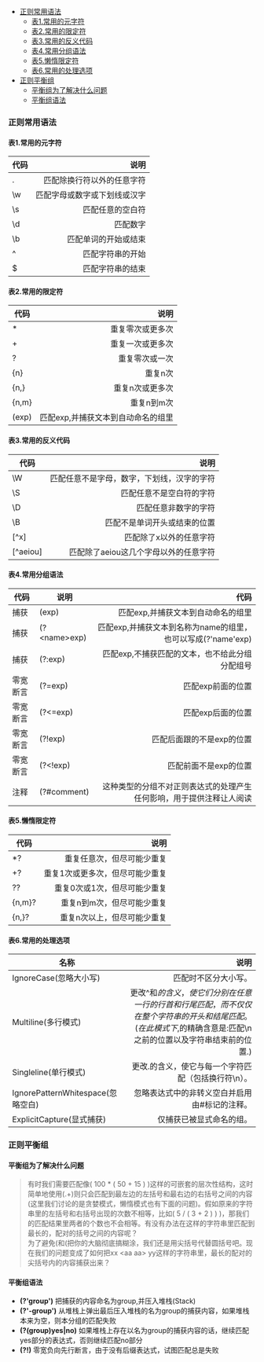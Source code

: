 - [正则常用语法](#%E6%AD%A3%E5%88%99%E5%B8%B8%E7%94%A8%E8%AF%AD%E6%B3%95)
  - [表1.常用的元字符](#%E8%A1%A81%E5%B8%B8%E7%94%A8%E7%9A%84%E5%85%83%E5%AD%97%E7%AC%A6)
  - [表2.常用的限定符](#%E8%A1%A82%E5%B8%B8%E7%94%A8%E7%9A%84%E9%99%90%E5%AE%9A%E7%AC%A6)
  - [表3.常用的反义代码](#%E8%A1%A83%E5%B8%B8%E7%94%A8%E7%9A%84%E5%8F%8D%E4%B9%89%E4%BB%A3%E7%A0%81)
  - [表4.常用分组语法](#%E8%A1%A84%E5%B8%B8%E7%94%A8%E5%88%86%E7%BB%84%E8%AF%AD%E6%B3%95)
  - [表5.懒惰限定符](#%E8%A1%A85%E6%87%92%E6%83%B0%E9%99%90%E5%AE%9A%E7%AC%A6)
  - [表6.常用的处理选项](#%E8%A1%A86%E5%B8%B8%E7%94%A8%E7%9A%84%E5%A4%84%E7%90%86%E9%80%89%E9%A1%B9)
- [正则平衡组](#%E6%AD%A3%E5%88%99%E5%B9%B3%E8%A1%A1%E7%BB%84)
  - [平衡组为了解决什么问题](#%E5%B9%B3%E8%A1%A1%E7%BB%84%E4%B8%BA%E4%BA%86%E8%A7%A3%E5%86%B3%E4%BB%80%E4%B9%88%E9%97%AE%E9%A2%98)
  - [平衡组语法](#%E5%B9%B3%E8%A1%A1%E7%BB%84%E8%AF%AD%E6%B3%95)
### 正则常用语法

#### 表1.常用的元字符
代码|说明|
---|---:
. | 匹配除换行符以外的任意字符
\w | 匹配字母或数字或下划线或汉字
\s | 匹配任意的空白符
\d | 匹配数字
\b | 匹配单词的开始或结束
^ | 匹配字符串的开始
$ | 匹配字符串的结束

#### 表2.常用的限定符
代码|说明|
---|---:
\* | 重复零次或更多次
\+ | 重复一次或更多次
? | 	重复零次或一次
{n} | 	重复n次
{n,} | 重复n次或更多次
{n,m} | 重复n到m次
(exp) | 匹配exp,并捕获文本到自动命名的组里

#### 表3.常用的反义代码
代码|说明|
---|---:
\W | 匹配任意不是字母，数字，下划线，汉字的字符
\S | 匹配任意不是空白符的字符
\D | 匹配任意非数字的字符
\B | 匹配不是单词开头或结束的位置
[^x] | 匹配除了x以外的任意字符
[^aeiou] | 匹配除了aeiou这几个字母以外的任意字符

#### 表4.常用分组语法
代码|说明|代码|
---|---|---:
捕获 | (exp) | 匹配exp,并捕获文本到自动命名的组里
捕获 |(?\<name\>exp)|匹配exp,并捕获文本到名称为name的组里，也可以写成(?'name'exp) 
捕获 | (?:exp) | 匹配exp,不捕获匹配的文本，也不给此分组分配组号
零宽断言 | (?=exp) | 匹配exp前面的位置
零宽断言 | (?<=exp) | 匹配exp后面的位置
零宽断言 | (?!exp) | 匹配后面跟的不是exp的位置
零宽断言 | (?<!exp) | 匹配前面不是exp的位置
注释 | 	(?#comment)	| 这种类型的分组不对正则表达式的处理产生任何影响，用于提供注释让人阅读


#### 表5.懒惰限定符

代码|说明|
---|---:
*? | 重复任意次，但尽可能少重复
+? | 重复1次或更多次，但尽可能少重复
?? | 重复0次或1次，但尽可能少重复
{n,m}? | 重复n到m次，但尽可能少重复
{n,}? | 重复n次以上，但尽可能少重复

#### 表6.常用的处理选项

名称|说明|
---|---:
IgnoreCase(忽略大小写) |匹配时不区分大小写。
Multiline(多行模式) | 更改^和$的含义，使它们分别在任意一行的行首和行尾匹配，而不仅仅在整个字符串的开头和结尾匹配。(在此模式下,$的精确含意是:匹配\n之前的位置以及字符串结束前的位置.)
Singleline(单行模式) | 更改.的含义，使它与每一个字符匹配（包括换行符\n）。
IgnorePatternWhitespace(忽略空白) | 忽略表达式中的非转义空白并启用由#标记的注释。
ExplicitCapture(显式捕获) |  仅捕获已被显式命名的组。

### 正则平衡组

#### 平衡组为了解决什么问题
> 有时我们需要匹配像( 100 * ( 50 + 15 ) )这样的可嵌套的层次性结构，这时简单地使用\(.+\)则只会匹配到最左边的左括号和最右边的右括号之间的内容(这里我们讨论的是贪婪模式，懒惰模式也有下面的问题)。假如原来的字符串里的左括号和右括号出现的次数不相等，比如( 5 / ( 3 + 2 ) ) )，那我们的匹配结果里两者的个数也不会相等。有没有办法在这样的字符串里匹配到最长的，配对的括号之间的内容呢？    
为了避免(和\(把你的大脑彻底搞糊涂，我们还是用尖括号代替圆括号吧。现在我们的问题变成了如何把xx <aa <bbb> <bbb> aa> yy这样的字符串里，最长的配对的尖括号内的内容捕获出来？

#### 平衡组语法
- **(?'group')** 把捕获的内容命名为group,并压入堆栈(Stack)
- **(?'-group')** 从堆栈上弹出最后压入堆栈的名为group的捕获内容，如果堆栈本来为空，则本分组的匹配失败
- **(?(group)yes|no)** 如果堆栈上存在以名为group的捕获内容的话，继续匹配yes部分的表达式，否则继续匹配no部分
- **(?!)** 零宽负向先行断言，由于没有后缀表达式，试图匹配总是失败
